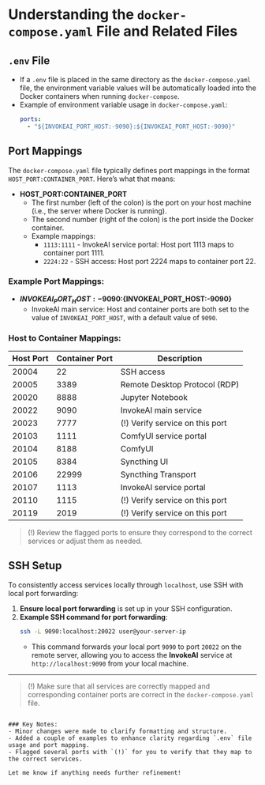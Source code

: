 # Understanding the `docker-compose.yaml` File and Related Files

## `.env` File
- If a `.env` file is placed in the same directory as the `docker-compose.yaml` file, the environment variable values will be automatically loaded into the Docker containers when running `docker-compose`.
- Example of environment variable usage in `docker-compose.yaml`:
  ```yaml
  ports:
    - "${INVOKEAI_PORT_HOST:-9090}:${INVOKEAI_PORT_HOST:-9090}"
  ```

## Port Mappings

The `docker-compose.yaml` file typically defines port mappings in the format `HOST_PORT:CONTAINER_PORT`. Here’s what that means:

- **HOST_PORT:CONTAINER_PORT**
    - The first number (left of the colon) is the port on your host machine (i.e., the server where Docker is running).
    - The second number (right of the colon) is the port inside the Docker container.
    - Example mappings:
      - `1113:1111` - InvokeAI service portal: Host port 1113 maps to container port 1111.
      - `2224:22` - SSH access: Host port 2224 maps to container port 22.

### Example Port Mappings:
- **${INVOKEAI_PORT_HOST:-9090}:${INVOKEAI_PORT_HOST:-9090}**
  - InvokeAI main service: Host and container ports are both set to the value of `INVOKEAI_PORT_HOST`, with a default value of `9090`.

### Host to Container Mappings:

| Host Port | Container Port | Description                               |
|-----------|----------------|-------------------------------------------|
| 20004     | 22             | SSH access                                |
| 20005     | 3389           | Remote Desktop Protocol (RDP)             |
| 20020     | 8888           | Jupyter Notebook                          |
| 20022     | 9090           | InvokeAI main service                     |
| 20023     | 7777           | (!) Verify service on this port           |
| 20103     | 1111           | ComfyUI service portal                    |
| 20104     | 8188           | ComfyUI                                   |
| 20105     | 8384           | Syncthing UI                              |
| 20106     | 22999          | Syncthing Transport                       |
| 20107     | 1113           | InvokeAI service portal                   |
| 20110     | 1115           | (!) Verify service on this port           |
| 20119     | 2019           | (!) Verify service on this port           |

> (!) Review the flagged ports to ensure they correspond to the correct services or adjust them as needed.

## SSH Setup

To consistently access services locally through `localhost`, use SSH with local port forwarding:

1. **Ensure local port forwarding** is set up in your SSH configuration.
2. **Example SSH command for port forwarding**:
   ```bash
   ssh -L 9090:localhost:20022 user@your-server-ip
   ```
   - This command forwards your local port `9090` to port `20022` on the remote server, allowing you to access the **InvokeAI** service at `http://localhost:9090` from your local machine.

---

> (!) Make sure that all services are correctly mapped and corresponding container ports are correct in the `docker-compose.yaml` file.

```

### Key Notes:
- Minor changes were made to clarify formatting and structure.
- Added a couple of examples to enhance clarity regarding `.env` file usage and port mapping.
- Flagged several ports with `(!)` for you to verify that they map to the correct services.

Let me know if anything needs further refinement!